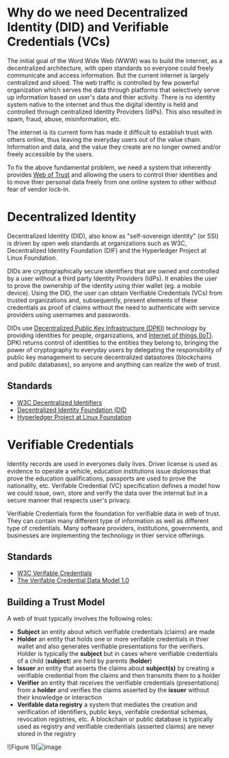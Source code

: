 # Why do we need Decentralized Identity (DID) and Verifiable Credentials (VCs)

The initial goal of the Word Wide Web (WWW) was to build the internet, as a decentralized architecture, with open standards so everyone could freely communicate and access information. But the current internet is largely centralized and siloed. The web traffic is controlled by few powerful organization which serves the data through platforms that selectively serve up information based on user's data and thier activity. There is no identity system native to the internet and thus the digital identity is held and controlled through centralized Identity Providers (IdPs). This also resulted in spam, fraud, abuse, misinformation, etc.

The internet is its current form has made it difficult to establish trust with others online, thus leaving the everyday users out of the value chain. Information and data, and the value they create are no longer owned and/or freely accessible by the users.

To fix the above fundamental problem, we need a system that inherently provides [Web of Trust](https://en.wikipedia.org/wiki/Web_of_trust) and allowing the users to control thier identities and to move thier personal data freely from one online system to other without fear of vendor lock-in. 

# Decentralized Identity
Decentralized Identity (DID), also know as "self-sovereign identity" (or SSI) is driven by open web standards at organizations such as W3C, Decentralized Identity Foundation (DIF) and the Hyperledger Project at Linux Foundation.

DIDs are cryptographically secure identifiers that are owned and controlled by a user without a third party Identity Providers (IdPs). It enables the user to prove the ownership of the identity using thier wallet (eg. a mobile device). Using the DID, the user can obtain Verifiable Credentials (VCs) from trusted organizations and, subsequently, present elements of these credentials as proof of claims without the need to authenticate with service providers using usernames and passwords.

DIDs use [Decentralized Public Key Infrastructure (DPKI)](https://github.com/WebOfTrustInfo/rwot1-sf/blob/master/draft-documents/Decentralized-Public-Key-Infrastructure-CURRENT.md) technology by providing identities for people, organizations, and [Internet of things (IoT)](https://en.wikipedia.org/wiki/Internet_of_things). DPKI returns control of identities to the entities they belong to, bringing the power of cryptography to everyday users by delegating the responsibility of public key management to secure decentralized datastores (blockchains and public databases), so anyone and anything can realize the web of trust.  

## Standards
* [W3C Decentralized Identifiers](https://www.w3.org/TR/did-core/)
* [Decentralized Identity Foundation (DID](https://identity.foundation/)
* [Hyperledger Project at Linux Foundation](https://www.hyperledger.org/use/aries)

# Verifiable Credentials
Identity records are used in everyones daily lives. Driver license is used as evidence to operate a vehicle, education institutions issue diplomas that prove the education qualifications, passports are used to prove the nationality, etc. Verifable Credential (VC) specification defines a model how we could issue, own, store and verify the data over the internat but in a secure manner that respects user's privacy.  

Verifiable Credentials form the foundation for verifiable data in web of trust. They can contain many different type of information as well as different type of credentials. Many software providers, institutions, governments, and businesses are implementing the technology in thier service offerings.

## Standards
* [W3C Verifable Credentials](https://www.w3.org/TR/vc-data-model/)
* [The Verifable Credential Data Model 1.0](https://www.w3.org/TR/vc-data-model/)


## Building a Trust Model
A web of trust typically involves the following roles:
* **Subject** an entity about which verifiable credentials (claims) are made
* **Holder** an entity that holds one or more verifable credentials in thier wallet and also generates verifiable presentations for the verifiers. Holder is typically the **subject** but in cases where verifiable credentials of a child (**subject**) are held by parents (**holder**)
* **Issuer** an entity that asserts the claims about **subject(s)** by creating a verifiable credential from the claims and then transmits them to a holder
* **Verifier** an entity that receives the verifiable credentials (presentations) from a **holder** and verifies the claims asserted by the **issuer** without their knowledge or interaction
* **Verifable data registry** a system that mediates the creation and verification of identifiers, public keys, verifable credential schemas, revocation registries, etc. A blockchain or public database is typically used as registry and verifiable credentials (asserted claims) are never stored in the registry

![Figure 1](![image](https://user-images.githubusercontent.com/26188338/120909336-4cda3c80-c631-11eb-8881-cc3422a5f623.png)


